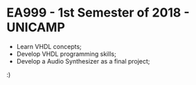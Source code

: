 # EA999 - 1st Semester of 2018 - UNICAMP

- Learn VHDL concepts;
- Develop VHDL programming skills;
- Develop a Audio Synthesizer as a final project;

:)
